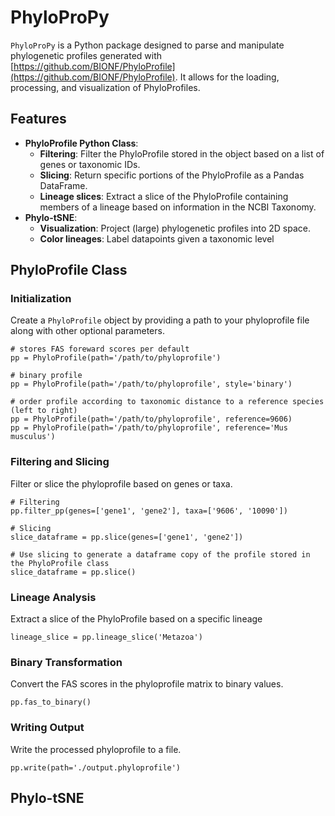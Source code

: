# PhyloProPy

`PhyloProPy` is a Python package designed to parse and manipulate phylogenetic profiles generated with [https://github.com/BIONF/PhyloProfile](https://github.com/BIONF/PhyloProfile). It allows for the loading, processing, and visualization of PhyloProfiles.

## Features

- **PhyloProfile Python Class**:
  - **Filtering**: Filter the PhyloProfile stored in the object based on a list of genes or taxonomic IDs.
  - **Slicing**: Return specific portions of the PhyloProfile as a Pandas DataFrame.
  - **Lineage slices**: Extract a slice of the PhyloProfile containing members of a lineage based on information in the NCBI Taxonomy.
- **Phylo-tSNE**:
  - **Visualization**: Project (large) phylogenetic profiles into 2D space.
  - **Color lineages**: Label datapoints given a taxonomic level

## PhyloProfile Class

### Initialization

Create a `PhyloProfile` object by providing a path to your phyloprofile file along with other optional parameters.

```
# stores FAS foreward scores per default
pp = PhyloProfile(path='/path/to/phyloprofile')

# binary profile
pp = PhyloProfile(path='/path/to/phyloprofile', style='binary')

# order profile according to taxonomic distance to a reference species (left to right)
pp = PhyloProfile(path='/path/to/phyloprofile', reference=9606)
pp = PhyloProfile(path='/path/to/phyloprofile', reference='Mus musculus')

```

### Filtering and Slicing

Filter or slice the phyloprofile based on genes or taxa.

```
# Filtering 
pp.filter_pp(genes=['gene1', 'gene2'], taxa=['9606', '10090'])

# Slicing
slice_dataframe = pp.slice(genes=['gene1', 'gene2'])

# Use slicing to generate a dataframe copy of the profile stored in the PhyloProfile class
slice_dataframe = pp.slice()
```

### Lineage Analysis

Extract a slice of the PhyloProfile based on a specific lineage

```
lineage_slice = pp.lineage_slice('Metazoa')
```

### Binary Transformation

Convert the FAS scores in the phyloprofile matrix to binary values.

```
pp.fas_to_binary()
```

### Writing Output

Write the processed phyloprofile to a file.

```
pp.write(path='./output.phyloprofile')
```

## Phylo-tSNE








